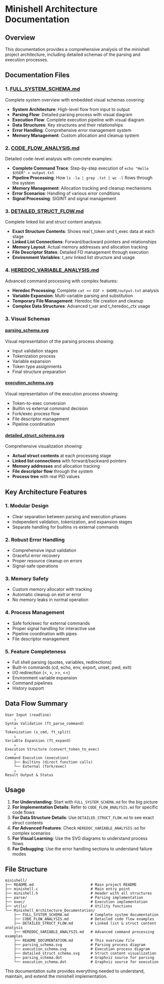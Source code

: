 # Minishell Architecture Documentation

## Overview

This documentation provides a comprehensive analysis of the minishell project architecture, including detailed schemas of the parsing and execution processes.

## Documentation Files

### 1. [FULL_SYSTEM_SCHEMA.md](FULL_SYSTEM_SCHEMA.md)
Complete system overview with embedded visual schemas covering:
- **System Architecture**: High-level flow from input to output
- **Parsing Flow**: Detailed parsing process with visual diagram
- **Execution Flow**: Complete execution pipeline with visual diagram
- **Data Structures**: Key structures and their relationships
- **Error Handling**: Comprehensive error management system
- **Memory Management**: Custom allocation and cleanup system

### 2. [CODE_FLOW_ANALYSIS.md](CODE_FLOW_ANALYSIS.md)
Detailed code-level analysis with concrete examples:
- **Complete Command Trace**: Step-by-step execution of `echo "Hello $USER" > output.txt`
- **Pipeline Processing**: How `ls -la | grep .txt | wc -l` flows through the system
- **Memory Management**: Allocation tracking and cleanup mechanisms
- **Error Scenarios**: Handling of various error conditions
- **Signal Processing**: SIGINT and signal management

### 3. [DETAILED_STRUCT_FLOW.md](DETAILED_STRUCT_FLOW.md)
Complete linked list and struct content analysis:
- **Exact Structure Contents**: Shows real t_token and t_exec data at each stage
- **Linked List Connections**: Forward/backward pointers and relationships
- **Memory Layout**: Actual memory addresses and allocation tracking
- **File Descriptor States**: Detailed FD management through execution
- **Environment Variables**: t_env linked list structure and usage

### 4. [HEREDOC_VARIABLE_ANALYSIS.md](HEREDOC_VARIABLE_ANALYSIS.md)
Advanced command processing with complex features:
- **Heredoc Processing**: Complete `cat << EOF > $HOME/output.txt` analysis
- **Variable Expansion**: Multi-variable parsing and substitution
- **Temporary File Management**: Heredoc file creation and cleanup
- **Complex Data Structures**: Advanced t_var and t_heredoc_ctx usage

### 3. Visual Schemas

#### [parsing_schema.svg](parsing_schema.svg)
Visual representation of the parsing process showing:
- Input validation stages
- Tokenization process
- Variable expansion
- Token type assignments
- Final structure preparation

#### [execution_schema.svg](execution_schema.svg) 
Visual representation of the execution process showing:
- Token-to-exec conversion
- Builtin vs external command decision
- Fork/exec process flow
- File descriptor management
- Pipeline coordination

#### [detailed_struct_schema.svg](detailed_struct_schema.svg)
Comprehensive visualization showing:
- **Actual struct contents** at each processing stage
- **Linked list connections** with forward/backward pointers
- **Memory addresses** and allocation tracking
- **File descriptor flow** through the system
- **Process tree** with real PID values

## Key Architecture Features

### 1. **Modular Design**
- Clear separation between parsing and execution phases
- Independent validation, tokenization, and expansion stages
- Separate handling for builtins vs external commands

### 2. **Robust Error Handling**
- Comprehensive input validation
- Graceful error recovery
- Proper resource cleanup on errors
- Signal-safe operations

### 3. **Memory Safety**
- Custom memory allocator with tracking
- Automatic cleanup on exit or error
- No memory leaks in normal operation

### 4. **Process Management**
- Safe fork/exec for external commands
- Proper signal handling for interactive use
- Pipeline coordination with pipes
- File descriptor management

### 5. **Feature Completeness**
- Full shell parsing (quotes, variables, redirections)
- Built-in commands (cd, echo, env, export, unset, pwd, exit)
- I/O redirection (<, >, >>, <<)
- Environment variable expansion
- Command pipelines
- History support

## Data Flow Summary

```
User Input (readline)
    ↓
Syntax Validation (ft_parse_command)
    ↓
Tokenization (s_cmd, ft_split)
    ↓
Variable Expansion (ft_expand)
    ↓
Execution Structure (convert_token_to_exec)
    ↓
Command Execution (execution)
    ├── Builtins (direct function calls)
    └── External (fork/exec)
    ↓
Result Output & Status
```

## Usage

1. **For Understanding**: Start with `FULL_SYSTEM_SCHEMA.md` for the big picture
2. **For Implementation Details**: Refer to `CODE_FLOW_ANALYSIS.md` for specific code flows
3. **For Data Structure Details**: Use `DETAILED_STRUCT_FLOW.md` to see exact struct contents
4. **For Advanced Features**: Check `HEREDOC_VARIABLE_ANALYSIS.md` for complex scenarios
5. **For Visual Learning**: Use the SVG diagrams to understand process flows
6. **For Debugging**: Use the error handling sections to understand failure modes

## File Structure

```
minishell/
├── README.md                          # Main project README
├── minishell.c                        # Main entry point  
├── minishell.h                        # Header with all structures
├── parse/                             # Parsing implementation
├── exec/                              # Execution implementation
├── utils/                             # Utility functions
└── Minishell_Architecture_Documentation/
    ├── FULL_SYSTEM_SCHEMA.md          # Complete system documentation
    ├── CODE_FLOW_ANALYSIS.md          # Detailed code flow examples  
    ├── DETAILED_STRUCT_FLOW.md        # Linked list & struct content analysis
    ├── HEREDOC_VARIABLE_ANALYSIS.md   # Advanced command processing examples
    ├── README_DOCUMENTATION.md        # This overview file
    ├── parsing_schema.svg             # Parsing process diagram
    ├── execution_schema.svg           # Execution process diagram
    ├── detailed_struct_schema.svg     # Struct content visualization
    ├── parsing_schema.dot             # Graphviz source for parsing
    └── execution_schema.dot           # Graphviz source for execution
```

This documentation suite provides everything needed to understand, maintain, and extend the minishell implementation.
